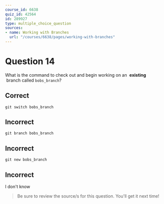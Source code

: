 ```yaml
---
course_id: 6638
quiz_id: 42564
id: 289927
type: multiple_choice_question
sources:
- name: Working with Branches
  url: "/courses/6638/pages/working-with-branches"
---
```


# Question 14

What is the command to check out and begin working on
an&nbsp; **existing** &nbsp;branch called&nbsp;`bobs_branch`?

## Correct

`git switch bobs_branch`

## Incorrect

`git branch bobs_branch`

## Incorrect

`git new bobs_branch`

## Incorrect

I don't know

> Be sure to review the source/s for this question. You'll get it next time!
